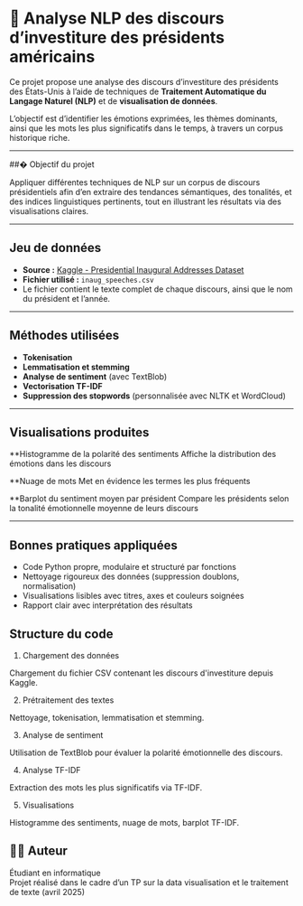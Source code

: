 # 🗽 Analyse NLP des discours d’investiture des présidents américains

Ce projet propose une analyse des discours d’investiture des présidents des États-Unis à l’aide de techniques de **Traitement Automatique du Langage Naturel (NLP)** et de **visualisation de données**.

L’objectif est d’identifier les émotions exprimées, les thèmes dominants, ainsi que les mots les plus significatifs dans le temps, à travers un corpus historique riche.

---

##� Objectif du projet 

Appliquer différentes techniques de NLP sur un corpus de discours présidentiels afin d’en extraire des tendances sémantiques, des tonalités, et des indices linguistiques pertinents, tout en illustrant les résultats via des visualisations claires.

---

## Jeu de données

- **Source :** [Kaggle - Presidential Inaugural Addresses Dataset](https://www.kaggle.com/datasets/adhok93/presidentialaddress)
- **Fichier utilisé :** `inaug_speeches.csv`
- Le fichier contient le texte complet de chaque discours, ainsi que le nom du président et l’année.

---

## Méthodes utilisées

- **Tokenisation**
- **Lemmatisation et stemming**
- **Analyse de sentiment** (avec TextBlob)
- **Vectorisation TF-IDF**
- **Suppression des stopwords** (personnalisée avec NLTK et WordCloud)

---

## Visualisations produites

**Histogramme de la polarité des sentiments
Affiche la distribution des émotions dans les discours

**Nuage de mots
Met en évidence les termes les plus fréquents

**Barplot du sentiment moyen par président
Compare les présidents selon la tonalité émotionnelle moyenne de leurs discours

---

## Bonnes pratiques appliquées

- Code Python propre, modulaire et structuré par fonctions
- Nettoyage rigoureux des données (suppression doublons, normalisation)
- Visualisations lisibles avec titres, axes et couleurs soignées
- Rapport clair avec interprétation des résultats

## Structure du code 

1. Chargement des données

Chargement du fichier CSV contenant les discours d'investiture depuis Kaggle.


2. Prétraitement des textes

Nettoyage, tokenisation, lemmatisation et stemming.


3. Analyse de sentiment

Utilisation de TextBlob pour évaluer la polarité émotionnelle des discours.


4. Analyse TF-IDF

Extraction des mots les plus significatifs via TF-IDF.


5. Visualisations

Histogramme des sentiments, nuage de mots, barplot TF-IDF.


## 👨‍💻 Auteur

Étudiant en informatique  
Projet réalisé dans le cadre d’un TP sur la data visualisation et le traitement de texte (avril 2025)

